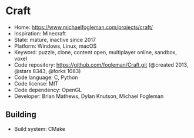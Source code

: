# Craft

- Home: https://www.michaelfogleman.com/projects/craft/
- Inspiration: Minecraft
- State: mature, inactive since 2017
- Platform: Windows, Linux, macOS
- Keyword: puzzle, clone, content open, multiplayer online, sandbox, voxel
- Code repository: https://github.com/fogleman/Craft.git (@created 2013, @stars 8343, @forks 1083)
- Code language: C, Python
- Code license: MIT
- Code dependency: OpenGL
- Developer: Brian Mathews, Dylan Knutson, Michael Fogleman

## Building

- Build system: CMake
